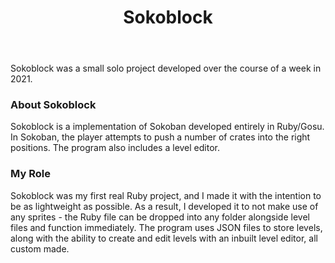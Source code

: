 ﻿---
layout: project
title: Sokoblock
year: 2021
genre: Puzzle
roles: Design, Programming
featureimage: /assets/images/projects/sokoblock/sokoblock.jpg
animatedimage: /assets/images/projects/sokoblock/sokoblock.jpg
bannerimage: /assets/images/projects/sokoblock/sokoblock.jpg
mainvideo:
downloadlinks:
galleryimages:
  - /assets/images/projects/sokoblock/sokoblock.jpg
  - /assets/images/projects/sokoblock/sokoblock1.jpg
  - /assets/images/projects/sokoblock/sokoblock2.jpg
---

Sokoblock was a small solo project developed over the course of a week in 2021.

### About Sokoblock
Sokoblock is a implementation of Sokoban developed entirely in Ruby/Gosu. In Sokoban, the player attempts to push a number of crates into the right positions. The program also includes a level editor.

### My Role
Sokoblock was my first real Ruby project, and I made it with the intention to be as lightweight as possible. As a result, I developed it to not make use of any sprites - the Ruby file can be dropped into any folder alongside level files and function immediately. The program uses JSON files to store levels, along with the ability to create and edit levels with an inbuilt level editor, all custom made.